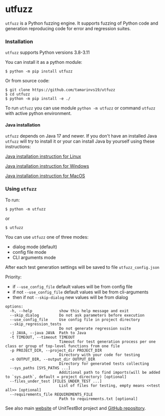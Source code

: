 # utfuzz

`utfuzz` is a Python fuzzing engine. It supports fuzzing of Python code and generation reproducing code for error and regression suites. 

### Installation

`utfuzz` supports Python versions 3.8-3.11

You can install it as a python module:
```shell
$ python -m pip install utfuzz
```

Or from source code:
```shell
$ git clone https://github.com/tamarinvs19/utfuzz
$ cd utfuzz
$ python -m pip install -e ./
```

To run `utfuzz` you can use module `python -m utfuzz` or command `utfuzz` with active python environment.

#### Java installation

`utfuzz` depends on Java 17 and newer. If you don't have an installed Java `utfuzz` will try to install it or your can install Java by yourself using these instructions:

[Java installation instruction for Linux](https://docs.oracle.com/en/java/javase/17/install/installation-jdk-linux-platforms.html)

[Java installation instruction for Windows](https://docs.oracle.com/en/java/javase/17/install/installation-jdk-microsoft-windows-platforms.html)

[Java installation instruction for MacOS](https://docs.oracle.com/en/java/javase/17/install/installation-jdk-macos.html)

### Using `utfuzz`

To run:
```shell
$ python -m utfuzz
```
or
```shell
$ utfuzz
```

You can use `utfuzz` one of three modes:
* dialog mode (default)
* config file mode
* CLI arguments mode

After each test generation settings will be saved to file `utfuzz_config.json`

Priority:
* if `--use_config_file` default values will be from config file
* if not `--use_config_file` default values will be from cli-arguments
* then if not `--skip-dialog` new values will be from dialog

```
options:
  -h, --help            show this help message and exit
  --skip_dialog         Do not ask parameters before execution
  --use_config_file     Use config file in project directory
  --skip_regression_tests
                        Do not generate regression suite
  -j JAVA, --java JAVA  Path to Java
  -t TIMEOUT, --timeout TIMEOUT
                        Timeout for test generation process per one class or group of top-level functions from one file
  -p PROJECT_DIR, --project_dir PROJECT_DIR
                        Directory with your code for testing
  -o OUTPUT_DIR, --output_dir OUTPUT_DIR
                        Directory for generated tests collecting
  --sys_paths [SYS_PATHS ...]
                        Additional path to find imports(will be added to `sys.path`, default = project directory) [optional]
  --files_under_test [FILES_UNDER_TEST ...]
                        List of files for testing, empty means <<test all>> [optional]
  --requirements_file REQUIREMENTS_FILE
                        Path to requirements.txt [optional]
```

See also main [website](utbot.org) of UnitTestBot project and [GitHub repository](github.com/UnitTestBot/UTBotJava).

